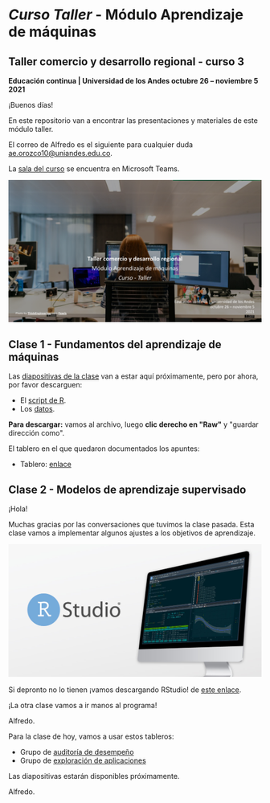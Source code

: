 # *Curso Taller* - Módulo Aprendizaje de máquinas
## Taller comercio y desarrollo regional - curso 3
**Educación continua | Universidad de los Andes
octubre 26 – noviembre 5</br>
2021**


¡Buenos días!

En este repositorio van a encontrar las presentaciones y materiales de este módulo taller.

El correo de Alfredo es el siguiente para cualquier duda ae.orozco10@uniandes.edu.co.

La [sala del curso](https://nam10.safelinks.protection.outlook.com/ap/t-59584e83/?url=https%3A%2F%2Fteams.microsoft.com%2Fl%2Fmeetup-join%2F19%253aRxgt0oHArvulfmn5oxQw13R96220vpRqXHzvL4Lnq1Q1%2540thread.tacv2%2F1633030844764%3Fcontext%3D%257b%2522Tid%2522%253a%2522fabd047c-ff48-492a-8bbb-8f98b9fb9cca%2522%252c%2522Oid%2522%253a%25221d86a45e-00b7-4594-a592-b0ffaa82fc62%2522%257d&data=04%7C01%7Cae.orozco10%40uniandes.edu.co%7C3490610f4c1c480b9a8608d9845c0ef0%7Cfabd047cff48492a8bbb8f98b9fb9cca%7C0%7C0%7C637686353599428468%7CUnknown%7CTWFpbGZsb3d8eyJWIjoiMC4wLjAwMDAiLCJQIjoiV2luMzIiLCJBTiI6Ik1haWwiLCJXVCI6Mn0%3D%7C1000&sdata=sfioVcmCpExY06TxL1i%2BrBd8jOl87uJEKBtxW5OoXYU%3D&reserved=0) se encuentra en Microsoft Teams.

![Carátula del curso](https://github.com/alorozco22/taller-comercio-2021/blob/master/img/cover2.png)

## Clase 1 - Fundamentos del aprendizaje de máquinas

Las [diapositivas de la clase](https://github.com/alorozco22/taller-comercio-2021/blob/master/clases/2021%2010%2026%20Clase%201%20-%20Fundamentos%20de%20Machine%20Learning.pdf) van a estar aquí próximamente, pero por ahora, por favor descarguen:
* El [script de R](https://github.com/alorozco22/taller-comercio-2021/blob/master/scripts/2021%2010%2026%20Proceso%20de%20Aprendizaje%20de%20Maquinas.R).
*  Los [datos](https://github.com/alorozco22/taller-comercio-2021/blob/master/data/binary.csv).

**Para descargar:** vamos al archivo, luego **clic derecho en "Raw"** y "guardar dirección como".

El tablero en el que quedaron documentados los apuntes:

* Tablero: [enlace](https://jamboard.google.com/d/1a9NEOPsd_3TxbVXqR9RS0XIOWUvwXekookqkuHM4uQ8/edit?usp=sharing)

## Clase 2 - Modelos de aprendizaje supervisado

¡Hola!

Muchas gracias por las conversaciones que tuvimos la clase pasada. Esta clase vamos a implementar algunos ajustes a los objetivos de aprendizaje.


![Carátula del curso](https://github.com/alorozco22/taller-comercio-2021/blob/master/img/rstudio.jpeg)

Si depronto no lo tienen ¡vamos descargando RStudio! de [este enlace](https://www.rstudio.com/products/rstudio/).

¡La otra clase vamos a ir manos al programa!

Alfredo.


Para la clase de hoy, vamos a usar estos tableros:

* Grupo de [auditoría de desempeño](https://jamboard.google.com/d/12bDuNzp7Tw8CXxUNzt_IpEZ3WzTXBhnx97C4FcvgBhA/edit?usp=sharing)
* Grupo de [exploración de aplicaciones](https://jamboard.google.com/d/1YEQAe_jKNXzEQLZlM0Pz_552tPix6UGgs65aYF972lQ/edit?usp=sharing)


Las diapositivas estarán disponibles próximamente.

Alfredo.




